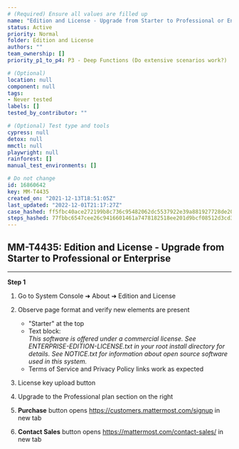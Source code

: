 ```yaml
---
# (Required) Ensure all values are filled up
name: "Edition and License - Upgrade from Starter to Professional or Enterprise"
status: Active
priority: Normal
folder: Edition and License
authors: ""
team_ownership: []
priority_p1_to_p4: P3 - Deep Functions (Do extensive scenarios work?)

# (Optional)
location: null
component: null
tags: 
- Never tested
labels: []
tested_by_contributor: ""

# (Optional) Test type and tools
cypress: null
detox: null
mmctl: null
playwright: null
rainforest: []
manual_test_environments: []

# Do not change
id: 16860642
key: MM-T4435
created_on: "2021-12-13T18:51:05Z"
last_updated: "2022-12-01T21:17:27Z"
case_hashed: ff5fbc40ace272199b8c736c95482062dc5537922e39a881927728de20438e30d67034c8e7976ddc6c4a61fa8551dd2e
steps_hashed: 77fbbc6547cee26c9416601461a7478182518ee201d9bcf08512d3cd3a72bf21a4afedf0c86a098ac63a047b2ac368f9
---
```


<!-- (Auto-generated) Based on frontmatter's "key" and "name" -->

## MM-T4435: Edition and License - Upgrade from Starter to Professional or Enterprise

---

**Step 1**

1. Go to System Console ➜ About ➜ Edition and License

2. Observe page format and verify new elements are present

   - "Starter" at the top
   - Text block:\
     _This software is offered under a commercial license. See ENTERPRISE-EDITION-LICENSE.txt in your root install directory for details. See NOTICE.txt for information about open source software used in this system._
   - Terms of Service and Privacy Policy links work as expected

3. License key upload button

4. Upgrade to the Professional plan section on the right

5. **Purchase** button opens <https://customers.mattermost.com/signup> in new tab

6. **Contact Sales** button opens <https://mattermost.com/contact-sales/> in new tab
